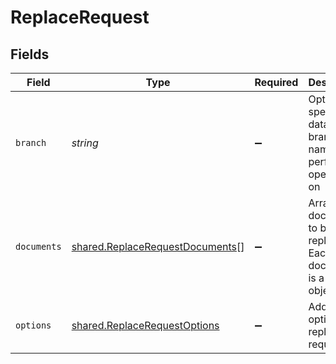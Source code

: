 # ReplaceRequest


## Fields

| Field                                                                              | Type                                                                               | Required                                                                           | Description                                                                        |
| ---------------------------------------------------------------------------------- | ---------------------------------------------------------------------------------- | ---------------------------------------------------------------------------------- | ---------------------------------------------------------------------------------- |
| `branch`                                                                           | *string*                                                                           | :heavy_minus_sign:                                                                 | Optionally specify a database branch name to perform operation on                  |
| `documents`                                                                        | [shared.ReplaceRequestDocuments](../../models/shared/replacerequestdocuments.md)[] | :heavy_minus_sign:                                                                 | Array of documents to be replaced. Each document is a JSON object.                 |
| `options`                                                                          | [shared.ReplaceRequestOptions](../../models/shared/replacerequestoptions.md)       | :heavy_minus_sign:                                                                 | Additional options for replace requests.                                           |